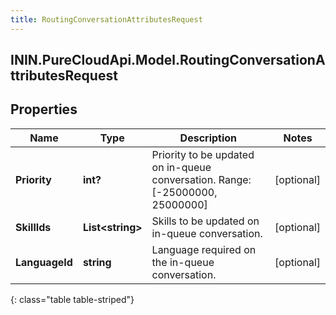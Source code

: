 ```yaml
---
title: RoutingConversationAttributesRequest
---
```

## ININ.PureCloudApi.Model.RoutingConversationAttributesRequest

## Properties

|Name | Type | Description | Notes|
|------------ | ------------- | ------------- | -------------|
| **Priority** | **int?** | Priority to be updated on in-queue conversation. Range:[-25000000, 25000000] | [optional] |
| **SkillIds** | **List&lt;string&gt;** | Skills to be updated on in-queue conversation. | [optional] |
| **LanguageId** | **string** | Language required on the in-queue conversation. | [optional] |
{: class="table table-striped"}


